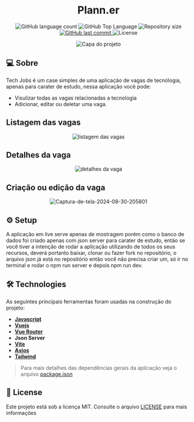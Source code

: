 <h1 align="center">
  Plann.er
</h1>

<p align="center">
  <img alt="GitHub language count" src="https://img.shields.io/github/languages/count/danielegiidio/Tech-Jobs">

  <img alt="GitHub Top Language" src="https://img.shields.io/github/languages/top/danielegiidio/Tech-Jobs" />

  <img alt="Repository size" src="https://img.shields.io/github/repo-size/danielegiidio/Tech-Jobs">
  
  <a href="https://github.com/danielegiidio/Tech-Jobs/commits/master">
    <img alt="GitHub last commit" src="https://img.shields.io/github/last-commit/danielegiidio/Tech-Jobs">
  </a>
    
   <img alt="License" src="https://img.shields.io/badge/license-MIT-blue">


</p>

<p align="center" >
  <img src="https://i.ibb.co/2kH3FBg/Captura-de-tela-2024-08-30-210239.png" alt="Capa do projeto" />
</p>


## 💻 Sobre

Tech Jobs é um case simples de uma aplicação de vagas de tecnólogia, apenas para carater de estudo, nessa aplicação você pode:

- Visulizar todas as vagas relacionadas a tecnologia
- Adicionar, editar ou deletar uma vaga.

## Listagem das vagas

<p align="center" >
	<img src="https://i.ibb.co/QP1r3nx/Captura-de-tela-2024-08-30-205751.png" alt="listagem das vagas">
</p>

## Detalhes da vaga

<p align="center" >
	<img src="https://i.ibb.co/R7jp4P4/Captura-de-tela-2024-08-30-205856.png" alt="detalhes da vaga">
</p>

## Criação ou edição da vaga

<p align="center" >
	<img src="https://i.ibb.co/RhY9RDp/Captura-de-tela-2024-08-30-205801.png" alt="Captura-de-tela-2024-08-30-205801" alt="Adição ou edição da vaga">
</p>

## ⚙ Setup

A aplicação em live serve apenas de mostragem porém como o banco de dados foi criado apenas com json server para carater de estudo, então se você tiver a intenção de rodar a aplicação utilizando de todos os seus recursos, deverá portanto baixar, clonar ou fazer fork no repositório, o arquivo json já está no repositório então você não precisa criar um, só ir no terminal e rodar o npm run server e depois npm run dev.

## 🛠 Technologies

As seguintes principais ferramentas foram usadas na construção do projeto:

- **[Javascript](https://developer.mozilla.org/pt-BR/docs/Web/JavaScript)**
- **[Vuejs](https://vuejs.org/)**
- **[Vue Router](https://router.vuejs.org/)**
- **Json Server**
- **[Vite](https://vitejs.dev/guide/)**
- **[Axios](https://axios-http.com/ptbr/docs/intro)**
- **[Tailwind](https://tailwindcss.com/)**


> Para mais detalhes das dependências gerais da aplicação veja o arquivo [package.json](./package.json)

## 📝 License

Este projeto está sob a licença MIT. Consulte o arquivo [LICENSE](./LICENSE) para mais informações

